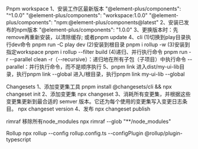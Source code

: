 Pnpm workspace
1、安装工作区最新版本
"@element-plus/components": "^1.0.0"
"@element-plus/components": "workspace:1.0.0"
"@element-plus/components": "npm:@element-plus/components@latest"
2、安装已发布的npm版本
"@element-plus/components": "1.0.0"
3、更换版本时：先remove再重新安装，以清除缓存; 或者pnpm update
4、cli
(1)切换到play目录执行dev命令
pnpm run -C play dev
(2)安装到根目录
pnpm i rollup -w
(3)安装到指定workspace
pnpm i rollup --filter build
(4)递归、并行执行命令
pnpm run -r --parallel clean
-r（--recursive）：递归地在所有子包（子项目）中执行命令
--parallel：并行执行命令，而不是顺序执行
5、pnpm link
进入dist/my-ui-lib目录，执行pnpm link --global
进入/根目录，执行pnpm link my-ui-lib --global

Changesets
1、添加变更集工具
pnpm install @changesets/cli && npx changeset init
2、添加变更集
npx changeset
3、消耗所有变更集，并根据这些变更集更新到最合适的 semver 版本。它还为每个使用的变更集写入变更日志条目。
npx changeset version
4、发布
npx changeset publish

rimraf
移除所有node_modules
npx rimraf --glob "\*\*/node_modules"

Rollup
npx rollup --config rollup.config.ts --configPlugin @rollup/plugin-typescript
